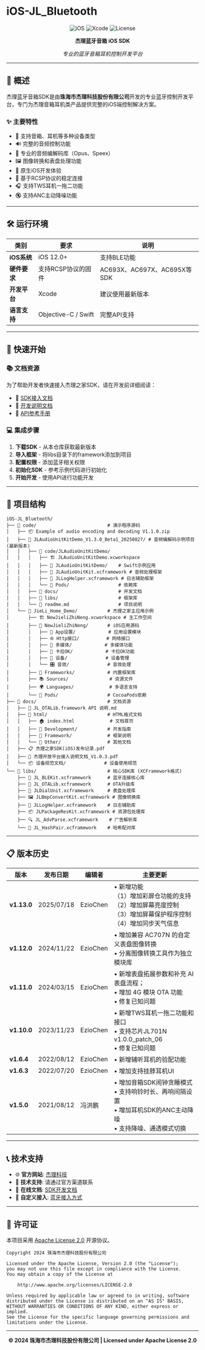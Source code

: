 # iOS-JL_Bluetooth

<div align="center">

![iOS](https://img.shields.io/badge/iOS-12.0+-blue.svg)
![Xcode](https://img.shields.io/badge/Xcode-Latest-orange.svg)
![License](https://img.shields.io/badge/License-Apache%202.0-blue.svg)

**杰理蓝牙音箱 iOS SDK**

*专业的蓝牙音箱耳机控制开发平台*

</div>

---

## 📖 概述

杰理蓝牙音箱SDK是由**珠海市杰理科技股份有限公司**开发的专业蓝牙控制开发平台，专门为杰理音箱耳机类产品提供完整的iOS端控制解决方案。

### ✨ 主要特性

- 🎵 支持音箱、耳机等多种设备类型
- 🔊 完整的音频控制功能
- 🎤 专业的音频编解码库（Opus、Speex）
- 🖼️ 图像转换和表盘处理功能
- 📱 原生iOS开发体验
- 🔗 基于RCSP协议的稳定连接
- 🎧 支持TWS耳机一拖二功能
- 🔇 支持ANC主动降噪功能

---

## 🛠 运行环境

| 类别 | 要求 | 说明 |
|------|------|------|
| **iOS系统** | iOS 12.0+ | 支持BLE功能 |
| **硬件要求** | 支持RCSP协议的固件 | AC693X、AC697X、AC695X等SDK |
| **开发平台** | Xcode | 建议使用最新版本 |
| **语言支持** | Objective-C / Swift | 完整API支持 |

---

## 🚀 快速开始

### 📚 文档资源

为了帮助开发者快速接入杰理之家SDK，请在开发前详细阅读：

- 📖 [SDK接入文档](https://doc.zh-jieli.com/Apps/iOS/jielihome/zh-cn/master/index.html)
- 📄 [开发说明文档](./docs/)
- 🔧 [API参考手册](./docs/JieLiBluetoothControlSDKDevelopmentInstructions(iOS)/)

### 💻 集成步骤

1. **下载SDK** - 从本仓库获取最新版本
2. **导入框架** - 将libs目录下的framework添加到项目
3. **配置权限** - 添加蓝牙相关权限
4. **初始化SDK** - 参考示例代码进行初始化
5. **开始开发** - 使用API进行功能开发

---

## 📁 项目结构

```
iOS-JL_Bluetooth/
├── 📂 code/                          # 演示程序源码
│   ├── 📦 Example of audio encoding and decoding V1.1.0.zip
│   ├── 📂 JLAudioUnitKitDemo_V1.3.0_Beta1_20250827/ # 音频编解码示例项目 (最新版本)
│   │   ├── 📂 code/JLAudioUnitKitDemo/
│   │   │   ├── 🏗️ JLAudioUnitKitDemo.xcworkspace
│   │   │   ├── 📱 JLAudioUnitKitDemo/    # Swift示例应用
│   │   │   ├── 🎵 JLAudioUnitKit.xcframework # 音频处理框架
│   │   │   ├── 📝 JLLogHelper.xcframework # 日志辅助框架
│   │   │   └── 🔧 Pods/                  # 依赖库
│   │   ├── 📂 docs/                      # 开发文档
│   │   ├── 📂 libs/                      # 框架库
│   │   └── 📄 readme.md                  # 项目说明
│   └── 📂 JieLi_Home_Demo/           # 杰理之家主应用示例
│       ├── 🏗️ NewJieliZhiNeng.xcworkspace # 主工作空间
│       ├── 📱 NewJieliZhiNeng/       # iOS应用源码
│       │   ├── 🎯 App设置/            # 应用设置模块
│       │   ├── 🌐 Http接口/          # 网络接口
│       │   ├── 🎵 多媒体/            # 多媒体功能
│       │   ├── 🎤 卡拉OK/            # 卡拉OK功能
│       │   ├── 📱 设备/              # 设备管理
│       │   └── 🎛️ 音效/              # 音效处理
│       ├── 🔧 Frameworks/            # 内置框架库
│       ├── 📚 Sources/               # 资源文件
│       ├── 🌍 Languages/             # 多语言支持
│       └── 🔧 Pods/                  # CocoaPods依赖
├── 📂 docs/                          # 文档资源
│   ├── 📖 JL_OTALib.framework API 说明.md
│   ├── 📄 html/                      # HTML格式文档
│   │   ├── 🏠 index.html             # 文档首页
│   │   ├── 📁 Development/           # 开发指南
│   │   ├── 📁 Framework/             # 框架说明
│   │   └── 📁 Other/                 # 其他文档
│   ├── 📋 杰理之家SDK(iOS)发布记录.pdf
│   ├── 📄 杰理开放平台接入说明文档_V1.0.3.pdf
│   └── 📦 设备规范文档/              # 设备使用规范
└── 📂 libs/                          # 核心SDK库 (XCFramework格式)
    ├── 🔗 JL_BLEKit.xcframework      # 蓝牙连接核心库
    ├── 🔧 JL_OTALib.xcframework      # OTA升级库
    ├── 🎵 JLDialUnit.xcframework     # 表盘处理库
    ├── 🖼️ JLBmpConvertKit.xcframework # 图像转换库
    ├── 📝 JLLogHelper.xcframework    # 日志辅助库
    ├── 📦 JLPackageResKit.xcframework # 资源包处理库
    ├── 🔍 JL_AdvParse.xcframework    # 广告解析库
    └── 🔐 JL_HashPair.xcframework    # 哈希配对库
```

---

## 📋 版本历史

| 版本 | 发布日期 | 编辑者 | 主要更新 |
|------|----------|--------|----------|
|**v1.13.0** | 2025/07/18 | EzioChen | • 新增功能<br/>（1）增加彩屏仓功能的支持<br/>（2）增加屏幕亮度控制<br/>（3）增加屏幕保护程序控制<br/>（4）增加同步天气信息 |
| **v1.12.0** | 2024/11/22 | EzioChen | • 增加兼容 AC707N 的自定义表盘图像转换<br/>• 分离图像转换工具作为独立模块库 |
| **v1.11.0** | 2024/03/15 | EzioChen | • 新增表盘拓展参数和补充 AI 表盘流程；<br/>• 增加 4G 模块 OTA 功能<br/>• 修复已知问题 |
| **v1.10.0** | 2023/11/23 | EzioChen | • 新增TWS耳机一拖二功能和接口<br/>• 支持芯片JL701N v1.0.0_patch_06<br/>• 修复已知问题 |
| **v1.6.4** | 2022/08/12 | EzioChen | • 新增辅听耳机的验配功能 |
| **v1.6.3** | 2022/07/20 | EzioChen | • 增加支持挂脖耳机UI |
| **v1.5.0** | 2021/08/12 | 冯洪鹏 | • 增加音箱SDK闹钟贪睡模式<br/>• 支持响铃时长、再响间隔设置<br/>• 增加耳机SDK的ANC主动降噪<br/>• 支持降噪、通透模式切换 |

---

## 📞 技术支持

- 🌐 **官方网站**: [杰理科技](https://www.zh-jieli.com/)
- 📧 **技术支持**: 请通过官方渠道联系
- 📖 **在线文档**: [SDK开发文档](https://doc.zh-jieli.com/)
- 🔗 **自定义接入**: [蓝牙接入方式](./docs/自定义蓝牙接入方式.url)

---

## 📄 许可证

本项目采用 [Apache License 2.0](./LICENSE) 开源协议。

```
Copyright 2024 珠海市杰理科技股份有限公司

Licensed under the Apache License, Version 2.0 (the "License");
you may not use this file except in compliance with the License.
You may obtain a copy of the License at

    http://www.apache.org/licenses/LICENSE-2.0

Unless required by applicable law or agreed to in writing, software
distributed under the License is distributed on an "AS IS" BASIS,
WITHOUT WARRANTIES OR CONDITIONS OF ANY KIND, either express or implied.
See the License for the specific language governing permissions and
limitations under the License.
```

---

<div align="center">

**© 2024 珠海市杰理科技股份有限公司 | Licensed under Apache License 2.0**

</div>
